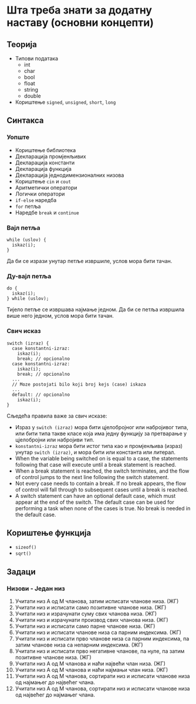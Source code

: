 # Шта треба знати за додатну наставу (основни концепти)
## Теорија
* Типови података
  * int
  * char
  * bool
  * float
  * string
  * double
* Кориштење `signed`, `unsigned`, `short`, `long`  
## Синтакса
### Уопште
* Кориштење библиотека
* Декларација промјенљивих
* Декларација константи
* Декларација функција
* Декларација једнодимензионалних низова
* Кориштење `cin` и `cout`
* Аритметички оператори
* Логички оператори
* `if-else` наредба
* `for` петља
* Наредбе `break` и `continue`
### Вајл петља
```
while (uslov) {
  iskaz(i);
}
```
Да би се изрази унутар петље извршиле, услов мора бити тачан.
### Ду-вајл петља
```
do {
  iskaz(i);
} while (uslov);
```
Тијело петље се извршава најмање једном. Да би се петља извршила више него једном, услов мора бити тачан.
### Свич исказ
```
switch (izraz) {
  case konstantni-izraz:
    iskaz(i);
    break; // opcionalno
  case konstantni-izraz:
    iskaz(i);
    break; // opcionalno
  ...
  // Moze postojati bilo koji broj kejs (case) iskaza
  ...
  default: // opcionalno
    iskaz(i);
}

```
Сљедећа правила важе за свич исказе:
* Израз у `switch (izraz)` мора бити цјелобројног или набројивог типа, или бити типа такве класе која има једну функцију за претварање у цјелобројни или набројиви тип.
* `konstantni-izraz` мора бити истог типа као и промјенљива (израз) унутар `switch (izraz)`, и мора бити или константа или литерал.
* When the variable being switched on is equal to a case, the statements following that case will execute until a break statement is reached.
* When a break statement is reached, the switch terminates, and the flow of control jumps to the next line following the switch statement.
* Not every case needs to contain a break. If no break appears, the flow of control will fall through to subsequent cases until a break is reached.
* A switch statement can have an optional default case, which must appear at the end of the switch. The default case can be used for performing a task when none of the cases is true. No break is needed in the default case.

## Кориштење функција
* `sizeof()`
* `sqrt()`
## Задаци
### Низови - Један низ
1. Учитати низ А од М чланова, затим исписати чланове низа. (ЖГ)
1. Учитати низ и исписати само позитивне чланове низа. (ЖГ)
1. Учитати низ и израчунати суму свих чланова низа. (ЖГ)
1. Учитати низ и израчунати производ свих чланова низа. (ЖГ)
1. Учитати низ и исписати само парне чланове низа. (ЖГ)
1. Учитати низ и исписати чланове низа са парним индексима. (ЖГ)
1. Учитати низ и исписати прво чланове низа са парним индексима, па затим чланове низа са непарним индексима. (ЖГ)
1. Учитати низ и исписати прво негативне чланове, па нуле, па затим позитивне чланове низа. (ЖГ)
1. Учитати низ А од М чланова и наћи највећи члан низа. (ЖГ)
1. Учитати низ А од М чланова и наћи најмањи члан низа. (ЖГ) 
1. Учитати низ А од М чланова, сортирати низ и исписати чланове низа од најмањег до највећег члана.
1. Учитати низ А од М чланова, сортирати низ и исписати чланове низа од највећег до најмањег члана.
